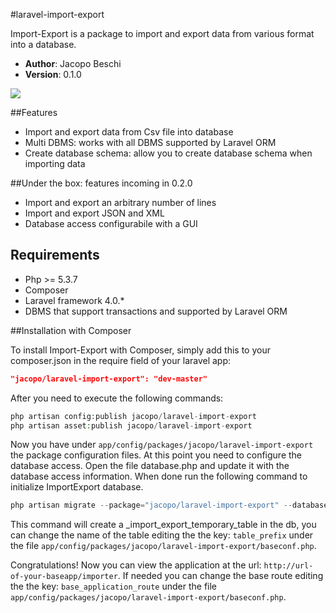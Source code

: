 #laravel-import-export

Import-Export is a package to import and export data from various format into a database.

- **Author**: Jacopo Beschi
- **Version**: 0.1.0

<img src="https://raw.github.com/intrip/laravel-import-export/examples/import_step1.jpg" />

##Features

- Import and export data from Csv file into database
- Multi DBMS: works with all DBMS supported by Laravel ORM
- Create database schema: allow you to create database schema when importing data

##Under the box: features incoming in 0.2.0

- Import and export an arbitrary number of lines
- Import and export JSON and XML
- Database access configurabile with a GUI

## Requirements

- Php >= 5.3.7
- Composer
- Laravel framework 4.0.*
- DBMS that support transactions and supported by Laravel ORM

##Installation with Composer

To install Import-Export with Composer, simply add this to your composer.json in the require field of your laravel app:

```json
"jacopo/laravel-import-export": "dev-master"
```
After you need to execute the following commands:

```php
php artisan config:publish jacopo/laravel-import-export
php artisan asset:publish jacopo/laravel-import-export
```
Now you have under `app/config/packages/jacopo/laravel-import-export` the package configuration files. At this point you need to configure the database access. Open the file database.php and update it with the database access information. When done run the following command to initialize ImportExport database.

```php
php artisan migrate --package="jacopo/laravel-import-export" --database="import"
```
This command will create a _import_export_temporary_table in the db, you can change the name of the table editing the the key: `table_prefix` under the file `app/config/packages/jacopo/laravel-import-export/baseconf.php`.

Congratulations! Now you can view the application at the url: `http://url-of-your-baseapp/importer`. If needed you can change the base route editing the the key: `base_application_route` under the file `app/config/packages/jacopo/laravel-import-export/baseconf.php`.
